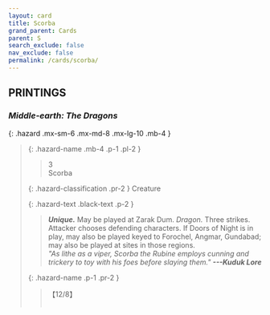 ```yaml
---
layout: card
title: Scorba
grand_parent: Cards
parent: S
search_exclude: false
nav_exclude: false
permalink: /cards/scorba/
---
```


## PRINTINGS


### _Middle-earth: The Dragons_

{: .hazard .mx-sm-6 .mx-md-8 .mx-lg-10 .mb-4 }
> {: .hazard-name .mb-4 .p-1 .pl-2 }
> > <div class="hazard-mp">3</div>
> > <div class="card-name">Scorba</div>
>
> {: .hazard-classification .pr-2 }
> Creature
>
> {: .hazard-text .black-text .p-2 }
> > _**Unique.**_ May be played at Zarak Dum. _Dragon._ Three strikes. Attacker chooses defending characters. If Doors of Night is in play, may also be played keyed to Forochel, Angmar, Gundabad; may also be played at sites in those regions. <br>_"As lithe as a viper, Scorba the Rubine employs cunning and trickery to toy with his foes before slaying them."_ ***---&#65279;Kuduk Lore*** 
>
> {: .hazard-name .p-1 .pr-2 }
> > <div class="card-shield">【12/8】</div>
> > <div class="card-corruption">&nbsp;</div>

